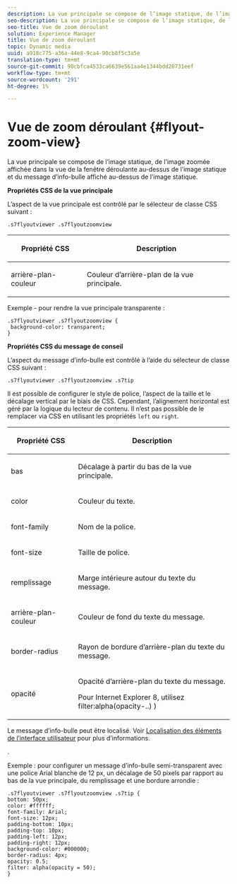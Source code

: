 ```yaml
---
description: La vue principale se compose de l’image statique, de l’image zoomée affichée dans la vue de la fenêtre déroulante au-dessus de l’image statique et du message d’info-bulle affiché au-dessus de l’image statique.
seo-description: La vue principale se compose de l’image statique, de l’image zoomée affichée dans la vue de la fenêtre déroulante au-dessus de l’image statique et du message d’info-bulle affiché au-dessus de l’image statique.
seo-title: Vue de zoom déroulant
solution: Experience Manager
title: Vue de zoom déroulant
topic: Dynamic media
uuid: a918c775-a36a-44e8-9ca4-90cb8f5c3a5e
translation-type: tm+mt
source-git-commit: 90cbfca4533ca6639e561aa4e1344bdd20731eef
workflow-type: tm+mt
source-wordcount: '291'
ht-degree: 1%

---
```



# Vue de zoom déroulant {#flyout-zoom-view}

La vue principale se compose de l’image statique, de l’image zoomée affichée dans la vue de la fenêtre déroulante au-dessus de l’image statique et du message d’info-bulle affiché au-dessus de l’image statique.

<!--<a id="section_061E550C1C1D4DB2BD663A898895B38C"></a>-->

**Propriétés CSS de la vue principale**

L’aspect de la vue principale est contrôlé par le sélecteur de classe CSS suivant :

```
.s7flyoutviewer .s7flyoutzoomview
```

<table id="table_94EE3F5BBE4547C0B4943471CEE7EDE4"> 
 <thead> 
  <tr> 
   <th colname="col1" class="entry"> <p> Propriété CSS </p> </th> 
   <th colname="col2" class="entry"> <p>Description </p> </th> 
  </tr> 
 </thead>
 <tbody> 
  <tr> 
   <td colname="col1"> <p> <span class="codeph"> arrière-plan-couleur  </span> </p> </td> 
   <td colname="col2"> <p> Couleur d’arrière-plan de la vue principale. </p> </td> 
  </tr> 
 </tbody> 
</table>

Exemple - pour rendre la vue principale transparente :

```
.s7flyoutviewer .s7flyoutzoomview { 
 background-color: transparent; 
}
```

**Propriétés CSS du message de conseil**

L’aspect du message d’info-bulle est contrôlé à l’aide du sélecteur de classe CSS suivant :

```
.s7flyoutviewer .s7flyoutzoomview .s7tip
```

Il est possible de configurer le style de police, l’aspect de la taille et le décalage vertical par le biais de CSS. Cependant, l’alignement horizontal est géré par la logique du lecteur de contenu. Il n’est pas possible de le remplacer via CSS en utilisant les propriétés `left` ou `right`.

<table id="table_DCF6B69A9D8C4DB7A10C4572F7484799"> 
 <thead> 
  <tr> 
   <th colname="col1" class="entry"> <p> Propriété CSS </p> </th> 
   <th colname="col2" class="entry"> <p>Description </p> </th> 
  </tr> 
 </thead>
 <tbody> 
  <tr> 
   <td colname="col1"> <p> <span class="codeph"> bas </span> </p> </td> 
   <td colname="col2"> <p>Décalage à partir du bas de la vue principale. </p> </td> 
  </tr> 
  <tr> 
   <td colname="col1"> <p> <span class="codeph"> color </span> </p> </td> 
   <td colname="col2"> <p>Couleur du texte. </p> </td> 
  </tr> 
  <tr> 
   <td colname="col1"> <p> <span class="codeph"> font-family  </span> </p> </td> 
   <td colname="col2"> <p>Nom de la police. </p> </td> 
  </tr> 
  <tr> 
   <td colname="col1"> <p> <span class="codeph"> font-size  </span> </p> </td> 
   <td colname="col2"> <p>Taille de police. </p> </td> 
  </tr> 
  <tr> 
   <td colname="col1"> <p> <span class="codeph"> remplissage </span> </p> </td> 
   <td colname="col2"> <p>Marge intérieure autour du texte du message. </p> </td> 
  </tr> 
  <tr> 
   <td colname="col1"> <p> <span class="codeph"> arrière-plan-couleur  </span> </p> </td> 
   <td colname="col2"> <p>Couleur de fond du texte du message. </p> </td> 
  </tr> 
  <tr> 
   <td colname="col1"> <p> <span class="codeph"> border-radius  </span> </p> </td> 
   <td colname="col2"> <p>Rayon de bordure d’arrière-plan du texte du message. </p> </td> 
  </tr> 
  <tr> 
   <td colname="col1"> <p> <span class="codeph"> opacité  </span> </p> </td> 
   <td colname="col2"> <p>Opacité d’arrière-plan du texte du message. </p> <p>Pour Internet Explorer 8, utilisez <span class="codeph"> filter:alpha(opacity-..) ) </span> </p> </td> 
  </tr> 
 </tbody> 
</table>

Le message d’info-bulle peut être localisé. Voir [Localisation des éléments de l’interface utilisateur](../../../c-html5-s7-aem-asset-viewers/c-html5-inlinezoom-viewer-about/c-html5-inlinezoom-viewer-localization.md#concept-6c8e58c611934e93ae3f211f46e15c27) pour plus d’informations.

.

Exemple : pour configurer un message d’info-bulle semi-transparent avec une police Arial blanche de 12 px, un décalage de 50 pixels par rapport au bas de la vue principale, du remplissage et une bordure arrondie :

```
.s7flyoutviewer .s7flyoutzoomview .s7tip { 
bottom: 50px; 
color: #ffffff; 
font-family: Arial; 
font-size: 12px; 
padding-bottom: 10px; 
padding-top: 10px; 
padding-left: 12px; 
padding-right: 12px; 
background-color: #000000; 
border-radius: 4px; 
opacity: 0.5; 
filter: alpha(opacity = 50); 
}
```

